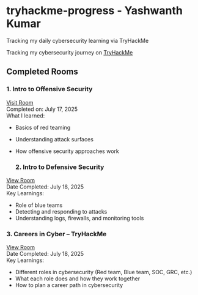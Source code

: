 # tryhackme-progress - Yashwanth Kumar
Tracking my daily cybersecurity learning via TryHackMe

Tracking my cybersecurity journey on [TryHackMe](https://tryhackme.com/p/hkhk143hk)

## Completed Rooms

### 1. Intro to Offensive Security  
 [Visit Room](https://tryhackme.com/room/offensivesecurityintro)  
Completed on: July 17, 2025  
What I learned:
- Basics of red teaming
- Understanding attack surfaces
- How offensive security approaches work

  ### 2. Intro to Defensive Security  
 [View Room](https://tryhackme.com/room/defensivesecurityintro?utm_source=linkedin&utm_medium=social&utm_campaign=social_share&utm_content=utmContent)  
Date Completed: July 18, 2025  
Key Learnings:
- Role of blue teams
- Detecting and responding to attacks
- Understanding logs, firewalls, and monitoring tools

### 3. Careers in Cyber – TryHackMe  
 [View Room](https://tryhackme.com/room/careersincyber?utm_source=linkedin&utm_medium=social&utm_campaign=social_share&utm_content=room)  
Date Completed: July 18, 2025  
 Key Learnings:
- Different roles in cybersecurity (Red team, Blue team, SOC, GRC, etc.)
- What each role does and how they work together
- How to plan a career path in cybersecurity

